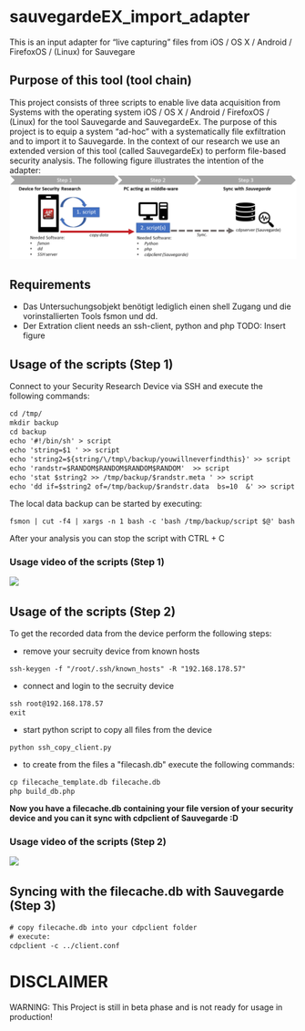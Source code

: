 # sauvegardeEX_import_adapter
This is an input adapter for “live capturing” files from iOS / OS X / Android / FirefoxOS / (Linux) for Sauvegare 

## Purpose of this tool (tool chain)
This project consists of three scripts to enable live data acquisition from Systems with the operating system iOS / OS X / Android / FirefoxOS / (Linux) for the tool Sauvegarde and SauvegardeEx. The purpose of this project is to equip a system “ad-hoc” with a systematically file exfiltration and to import it to Sauvegarde. In the context of our research we use an extended version of this tool (called SauvegardeEx) to perform file-based security analysis. The following figure illustrates the intention of the adapter:
![](sauvegarde_adapter.png)


## Requirements
- Das Untersuchungsobjekt benötigt lediglich einen shell Zugang und die vorinstallierten Tools fsmon und dd.
- Der Extration client needs an ssh-client, python and php
TODO: Insert figure

## Usage of the scripts (Step 1)
Connect to your Security Research Device via SSH and execute the following commands:
```
cd /tmp/
mkdir backup
cd backup
echo '#!/bin/sh' > script
echo 'string=$1 ' >> script
echo 'string2=${string/\/tmp\/backup/youwillneverfindthis}' >> script
echo 'randstr=$RANDOM$RANDOM$RANDOM$RANDOM'  >> script
echo 'stat $string2 >> /tmp/backup/$randstr.meta ' >> script
echo 'dd if=$string2 of=/tmp/backup/$randstr.data  bs=10  &' >> script
```

The local data backup can be started by executing:
```
fsmon | cut -f4 | xargs -n 1 bash -c 'bash /tmp/backup/script $@' bash
```

After your analysis you can stop the script with CTRL + C

### Usage video of the scripts (Step 1)
![](vid1.gif)



## Usage of the scripts (Step 2)
To get the recorded data from the device perform the following steps:

- remove your secruity device from known hosts
```
ssh-keygen -f "/root/.ssh/known_hosts" -R "192.168.178.57"
```

- connect and login to the secruity device
```
ssh root@192.168.178.57
exit
```

- start python script to copy all files from the device
```
python ssh_copy_client.py
```

- to create from the files a "filecash.db" execute the following commands:
```
cp filecache_template.db filecache.db
php build_db.php
```

**Now you have a filecache.db containing your file version of your security device and you can it sync with cdpclient of Sauvegarde :D**


### Usage video of the scripts (Step 2)
![](vid2.gif)



## Syncing with the filecache.db with Sauvegarde (Step 3)
```
# copy filecache.db into your cdpclient folder
# execute:
cdpclient -c ../client.conf
```


# DISCLAIMER
WARNING: This Project is still in beta phase and is not ready for usage in production!
